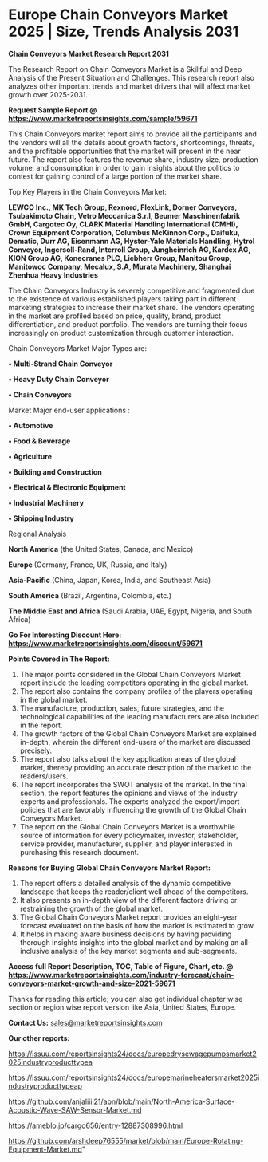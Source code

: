 # Europe Chain Conveyors Market 2025 | Size, Trends Analysis 2031

<strong>Chain Conveyors Market Research Report 2031</strong>

The Research Report on Chain Conveyors Market is a Skillful and Deep Analysis of the Present Situation and Challenges. This research report also analyzes other important trends and market drivers that will affect market growth over 2025-2031.

<strong>Request Sample Report @ <a href=https://www.marketreportsinsights.com/sample/59671>https://www.marketreportsinsights.com/sample/59671</a></strong>

This Chain Conveyors market report aims to provide all the participants and the vendors will all the details about growth factors, shortcomings, threats, and the profitable opportunities that the market will present in the near future. The report also features the revenue share, industry size, production volume, and consumption in order to gain insights about the politics to contest for gaining control of a large portion of the market share.

Top Key Players in the Chain Conveyors Market:

<strong>LEWCO Inc., MK Tech Group, Rexnord, FlexLink, Dorner Conveyors, Tsubakimoto Chain, Vetro Meccanica S.r.l, Beumer Maschinenfabrik GmbH, Cargotec Oy, CLARK Material Handling International (CMHI), Crown Equipment Corporation, Columbus McKinnon Corp., Daifuku, Dematic, Durr AG, Eisenmann AG, Hyster-Yale Materials Handling, Hytrol Conveyor, Ingersoll-Rand, Interroll Group, Jungheinrich AG, Kardex AG, KION Group AG, Konecranes PLC, Liebherr Group, Manitou Group, Manitowoc Company, Mecalux, S.A, Murata Machinery, Shanghai Zhenhua Heavy Industries</strong>

The Chain Conveyors Industry is severely competitive and fragmented due to the existence of various established players taking part in different marketing strategies to increase their market share. The vendors operating in the market are profiled based on price, quality, brand, product differentiation, and product portfolio. The vendors are turning their focus increasingly on product customization through customer interaction.

Chain Conveyors Market Major Types are:

<strong>• Multi-Strand Chain Conveyor

• Heavy Duty Chain Conveyor

• Chain Conveyors</strong>

Market Major end-user applications :

<strong>• Automotive

• Food & Beverage

• Agriculture

• Building and Construction

• Electrical & Electronic Equipment

• Industrial Machinery

• Shipping Industry</strong>

Regional Analysis

</u><strong><b>North America</b></strong> (the United States, Canada, and Mexico)

<strong><b>Europe </b></strong>(Germany, France, UK, Russia, and Italy)

<strong><b>Asia-Pacific</b></strong> (China, Japan, Korea, India, and Southeast Asia)

<strong><b>South America</b></strong> (Brazil, Argentina, Colombia, etc.)

<strong><b>The Middle East and Africa</b></strong> (Saudi Arabia, UAE, Egypt, Nigeria, and South Africa)

<strong>Go For Interesting Discount Here: <a href=https://www.marketreportsinsights.com/discount/59671>https://www.marketreportsinsights.com/discount/59671</a></strong>

<strong>Points Covered in The Report:</strong>
<ol>
  <li>The major points considered in the Global Chain Conveyors Market report include the leading competitors operating in the global market.</li>
  <li>The report also contains the company profiles of the players operating in the global market.</li>
  <li>The manufacture, production, sales, future strategies, and the technological capabilities of the leading manufacturers are also included in the report.</li>
  <li>The growth factors of the Global Chain Conveyors Market are explained in-depth, wherein the different end-users of the market are discussed precisely.</li>
  <li>The report also talks about the key application areas of the global market, thereby providing an accurate description of the market to the readers/users.</li>
  <li>The report incorporates the SWOT analysis of the market. In the final section, the report features the opinions and views of the industry experts and professionals. The experts analyzed the export/import policies that are favorably influencing the growth of the Global Chain Conveyors Market.</li>
  <li>The report on the Global Chain Conveyors Market is a worthwhile source of information for every policymaker, investor, stakeholder, service provider, manufacturer, supplier, and player interested in purchasing this research document.</li>
</ol>
<strong>Reasons for Buying Global Chain Conveyors Market Report:</strong>

<ol>
  <li>The report offers a detailed analysis of the dynamic competitive landscape that keeps the reader/client well ahead of the competitors.</li>
  <li>It also presents an in-depth view of the different factors driving or restraining the growth of the global market.</li>
  <li>The Global Chain Conveyors Market report provides an eight-year forecast evaluated on the basis of how the market is estimated to grow.</li>
  <li>It helps in making aware business decisions by having providing thorough insights insights into the global market and by making an all-inclusive analysis of the key market segments and sub-segments.</li>
</ol>
<strong>Access full Report Description, TOC, Table of Figure, Chart, etc. @ <a href=https://www.marketreportsinsights.com/industry-forecast/chain-conveyors-market-growth-and-size-2021-59671>https://www.marketreportsinsights.com/industry-forecast/chain-conveyors-market-growth-and-size-2021-59671</a></strong>


Thanks for reading this article; you can also get individual chapter wise section or region wise report version like Asia, United States, Europe.

<strong>Contact Us:</strong>
sales@marketreportsinsights.com

<strong>Our other reports:</strong>

<a href=https://issuu.com/reportsinsights24/docs/europedrysewagepumpsmarket2025industryproducttypea>https://issuu.com/reportsinsights24/docs/europedrysewagepumpsmarket2025industryproducttypea</a>

<a href=https://issuu.com/reportsinsights24/docs/europemarineheatersmarket2025industryproducttypeap>https://issuu.com/reportsinsights24/docs/europemarineheatersmarket2025industryproducttypeap</a>

<a href=https://github.com/anjaliiii21/abn/blob/main/North-America-Surface-Acoustic-Wave-SAW-Sensor-Market.md>https://github.com/anjaliiii21/abn/blob/main/North-America-Surface-Acoustic-Wave-SAW-Sensor-Market.md</a>

<a href=https://ameblo.jp/cargo656/entry-12887308996.html>https://ameblo.jp/cargo656/entry-12887308996.html</a>

<a href=https://github.com/arshdeep76555/market/blob/main/Europe-Rotating-Equipment-Market.md>https://github.com/arshdeep76555/market/blob/main/Europe-Rotating-Equipment-Market.md</a>"
